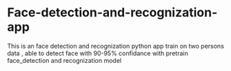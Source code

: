 # Face-detection-and-recognization-app
This is an face detection and recognization python app train on two persons data , able to detect face with 90-95% confidance with pretrain face_detection and recognization model
